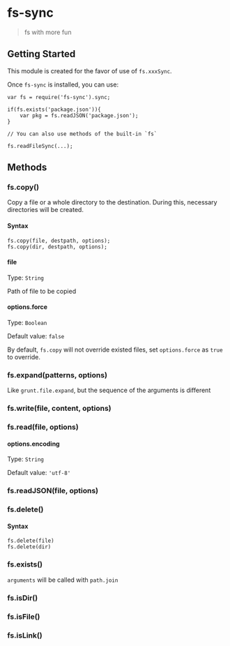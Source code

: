 # fs-sync

> fs with more fun

## Getting Started
This module is created for the favor of use of `fs.xxxSync`.

Once `fs-sync` is installed, you can use:

	var fs = require('fs-sync').sync;
	
	if(fs.exists('package.json')){
		var pkg = fs.readJSON('package.json');
	}
	
	// You can also use methods of the built-in `fs`
	
	fs.readFileSync(...);
	
	
## Methods

### fs.copy()

Copy a file or a whole directory to the destination. During this, necessary directories will be created.

#### Syntax
	
	fs.copy(file, destpath, options);
	fs.copy(dir, destpath, options);
	
#### file
Type: `String`

Path of file to be copied

#### options.force
Type: `Boolean`

Default value: `false`

By default, `fs.copy` will not override existed files, set `options.force` as `true` to override.


### fs.expand(patterns, options)

Like `grunt.file.expand`, but the sequence of the arguments is different
	

### fs.write(file, content, options)

### fs.read(file, options)

#### options.encoding
Type: `String`

Default value: `'utf-8'`

### fs.readJSON(file, options)

### fs.delete()

#### Syntax
	
	fs.delete(file)
	fs.delete(dir)


### fs.exists()

`arguments` will be called with `path.join`

### fs.isDir()

### fs.isFile()

### fs.isLink()



	
